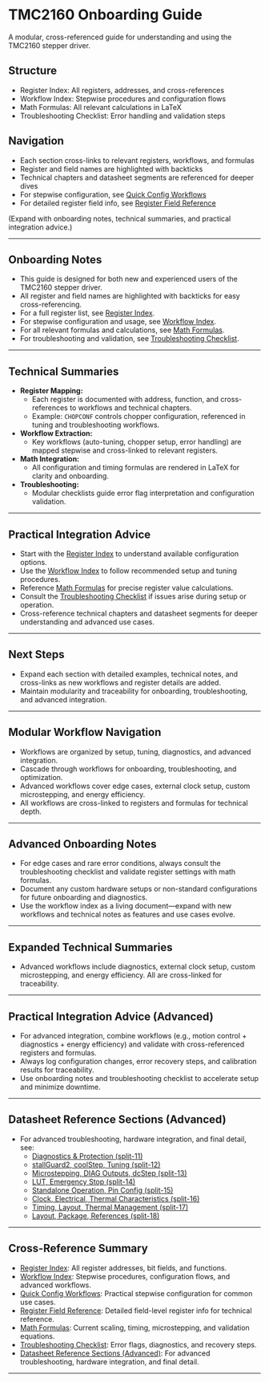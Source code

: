 # TMC2160 Onboarding Guide

A modular, cross-referenced guide for understanding and using the TMC2160 stepper driver.

## Structure

- Register Index: All registers, addresses, and cross-references
- Workflow Index: Stepwise procedures and configuration flows
- Math Formulas: All relevant calculations in LaTeX
- Troubleshooting Checklist: Error handling and validation steps

## Navigation

- Each section cross-links to relevant registers, workflows, and formulas
- Register and field names are highlighted with backticks
- Technical chapters and datasheet segments are referenced for deeper dives
- For stepwise configuration, see [Quick Config Workflows](TMC2160_Quick_Config_Workflows.md)
- For detailed register field info, see [Register Field Reference](TMC2160_RegisterField_Reference.md)

(Expand with onboarding notes, technical summaries, and practical integration advice.)

---

## Onboarding Notes

- This guide is designed for both new and experienced users of the TMC2160 stepper driver.
- All register and field names are highlighted with backticks for easy cross-referencing.
- For a full register list, see [Register Index](register_index.md).
- For stepwise configuration and usage, see [Workflow Index](workflow_index.md).
- For all relevant formulas and calculations, see [Math Formulas](math_formulas.md).
- For troubleshooting and validation, see [Troubleshooting Checklist](troubleshooting_checklist.md).

---

## Technical Summaries

- **Register Mapping:**
  - Each register is documented with address, function, and cross-references to workflows and technical chapters.
  - Example: `CHOPCONF` controls chopper configuration, referenced in tuning and troubleshooting workflows.
- **Workflow Extraction:**
  - Key workflows (auto-tuning, chopper setup, error handling) are mapped stepwise and cross-linked to relevant registers.
- **Math Integration:**
  - All configuration and timing formulas are rendered in LaTeX for clarity and onboarding.
- **Troubleshooting:**
  - Modular checklists guide error flag interpretation and configuration validation.

---

## Practical Integration Advice

- Start with the [Register Index](register_index.md) to understand available configuration options.
- Use the [Workflow Index](workflow_index.md) to follow recommended setup and tuning procedures.
- Reference [Math Formulas](math_formulas.md) for precise register value calculations.
- Consult the [Troubleshooting Checklist](troubleshooting_checklist.md) if issues arise during setup or operation.
- Cross-reference technical chapters and datasheet segments for deeper understanding and advanced use cases.

---

## Next Steps

- Expand each section with detailed examples, technical notes, and cross-links as new workflows and register details are added.
- Maintain modularity and traceability for onboarding, troubleshooting, and advanced integration.

---

## Modular Workflow Navigation

- Workflows are organized by setup, tuning, diagnostics, and advanced integration.
- Cascade through workflows for onboarding, troubleshooting, and optimization.
- Advanced workflows cover edge cases, external clock setup, custom microstepping, and energy efficiency.
- All workflows are cross-linked to registers and formulas for technical depth.

---

## Advanced Onboarding Notes

- For edge cases and rare error conditions, always consult the troubleshooting checklist and validate register settings with math formulas.
- Document any custom hardware setups or non-standard configurations for future onboarding and diagnostics.
- Use the workflow index as a living document—expand with new workflows and technical notes as features and use cases evolve.

---

## Expanded Technical Summaries

- Advanced workflows include diagnostics, external clock setup, custom microstepping, and energy efficiency. All are cross-linked for traceability.

---

## Practical Integration Advice (Advanced)

- For advanced integration, combine workflows (e.g., motion control + diagnostics + energy efficiency) and validate with cross-referenced registers and formulas.
- Always log configuration changes, error recovery steps, and calibration results for traceability.
- Use onboarding notes and troubleshooting checklist to accelerate setup and minimize downtime.

---

## Datasheet Reference Sections (Advanced)

- For advanced troubleshooting, hardware integration, and final detail, see:
  - [Diagnostics & Protection (split-11)](TMC2160_datasheet-split-11.PDF)
  - [stallGuard2, coolStep, Tuning (split-12)](TMC2160_datasheet-split-12.PDF)
  - [Microstepping, DIAG Outputs, dcStep (split-13)](TMC2160_datasheet-split-13.PDF)
  - [LUT, Emergency Stop (split-14)](TMC2160_datasheet-split-14.PDF)
  - [Standalone Operation, Pin Config (split-15)](TMC2160_datasheet-split-15.PDF)
  - [Clock, Electrical, Thermal Characteristics (split-16)](TMC2160_datasheet-split-16.PDF)
  - [Timing, Layout, Thermal Management (split-17)](TMC2160_datasheet-split-17.PDF)
  - [Layout, Package, References (split-18)](TMC2160_datasheet-split-18.PDF)

---

## Cross-Reference Summary

- [Register Index](register_index.md): All register addresses, bit fields, and functions.
- [Workflow Index](workflow_index.md): Stepwise procedures, configuration flows, and advanced workflows.
- [Quick Config Workflows](TMC2160_Quick_Config_Workflows.md): Practical stepwise configuration for common use cases.
- [Register Field Reference](TMC2160_RegisterField_Reference.md): Detailed field-level register info for technical reference.
- [Math Formulas](math_formulas.md): Current scaling, timing, microstepping, and validation equations.
- [Troubleshooting Checklist](troubleshooting_checklist.md): Error flags, diagnostics, and recovery steps.
- [Datasheet Reference Sections (Advanced)](#datasheet-reference-sections-advanced): For advanced troubleshooting, hardware integration, and final detail.

---
